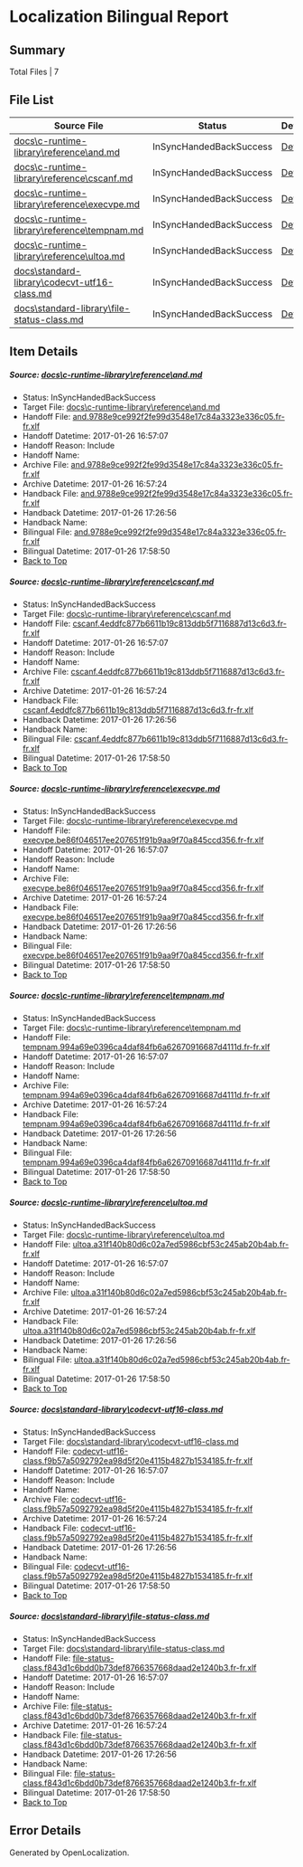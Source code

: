 # <a name='report-top'></a> Localization Bilingual Report

## Summary
 Total Files | 7

## File List
 Source File | Status | Details 
 ----------- | ------ | ------- 
 [docs\c-runtime-library\reference\and.md](https://github.com/openlocalizationtestorg/cpp-docs/blob/3168772cbb7e8127523bc2fc2da5cc9b4f59beb8/docs/c-runtime-library/reference/and.md) | InSyncHandedBackSuccess | [Details](#ce7cd9078015c38d83f574699908f1b2b7a9ede52512)
 [docs\c-runtime-library\reference\cscanf.md](https://github.com/openlocalizationtestorg/cpp-docs/blob/3168772cbb7e8127523bc2fc2da5cc9b4f59beb8/docs/c-runtime-library/reference/cscanf.md) | InSyncHandedBackSuccess | [Details](#2e9fb43a6da4ffe556fb1e217cb583e69095d0092622)
 [docs\c-runtime-library\reference\execvpe.md](https://github.com/openlocalizationtestorg/cpp-docs/blob/3168772cbb7e8127523bc2fc2da5cc9b4f59beb8/docs/c-runtime-library/reference/execvpe.md) | InSyncHandedBackSuccess | [Details](#634cbaeba1610c7f656185ff159e3a03dcce3cf42657)
 [docs\c-runtime-library\reference\tempnam.md](https://github.com/openlocalizationtestorg/cpp-docs/blob/3168772cbb7e8127523bc2fc2da5cc9b4f59beb8/docs/c-runtime-library/reference/tempnam.md) | InSyncHandedBackSuccess | [Details](#fe877564ca417090633c66c86d03318fbe73838b3167)
 [docs\c-runtime-library\reference\ultoa.md](https://github.com/openlocalizationtestorg/cpp-docs/blob/3168772cbb7e8127523bc2fc2da5cc9b4f59beb8/docs/c-runtime-library/reference/ultoa.md) | InSyncHandedBackSuccess | [Details](#f2a21f767b8315b2f419e26dce1c2e02ef5631fa3184)
 [docs\standard-library\codecvt-utf16-class.md](https://github.com/openlocalizationtestorg/cpp-docs/blob/5187996fc377bca8633360082d07f7ec8a68ee57/docs/standard-library/codecvt-utf16-class.md) | InSyncHandedBackSuccess | [Details](#8ee859512a6b4a3050eec6f91d4b3c8449cf918a12602)
 [docs\standard-library\file-status-class.md](https://github.com/openlocalizationtestorg/cpp-docs/blob/85c900f2263ae1c1089478badc85388e3b5e8548/docs/standard-library/file-status-class.md) | InSyncHandedBackSuccess | [Details](#b6418446418b16233cea45440510cafb372dc2fd12702)

## Item Details
##### <a name='ce7cd9078015c38d83f574699908f1b2b7a9ede52512'></a> Source: [docs\c-runtime-library\reference\and.md](https://github.com/openlocalizationtestorg/cpp-docs/blob/3168772cbb7e8127523bc2fc2da5cc9b4f59beb8/docs/c-runtime-library/reference/and.md)
* Status: InSyncHandedBackSuccess
* Target File: [docs\c-runtime-library\reference\and.md](https://github.com/OpenLocalizationTestOrg/cpp-docs.fr-fr/blob/e8efdf27e7db1c6026b60f9a61c964122b6dbb3b/docs/c-runtime-library/reference/and.md)
* Handoff File: [and.9788e9ce992f2fe99d3548e17c84a3323e336c05.fr-fr.xlf](https://github.com/OpenLocalizationTestOrg/cpp-docs.handoff/blob/c8c34d1c825c3378de4ca3c78a58ff464fed1fbe/ol-handoff/OpenLocalizationTestOrg/cpp-docs.fr-fr/master/mt/and.9788e9ce992f2fe99d3548e17c84a3323e336c05.fr-fr.xlf)
* Handoff Datetime: 2017-01-26 16:57:07
* Handoff Reason: Include
* Handoff Name: 
* Archive File: [and.9788e9ce992f2fe99d3548e17c84a3323e336c05.fr-fr.xlf](https://github.com/OpenLocalizationTestOrg/cpp-docs.handoff/blob/55813af8416f66a54231ad8e6012a0e312be34b7/ol-archive/OpenLocalizationTestOrg/cpp-docs.fr-fr/master/mt/and.9788e9ce992f2fe99d3548e17c84a3323e336c05.fr-fr.xlf)
* Archive Datetime: 2017-01-26 16:57:24
* Handback File: [and.9788e9ce992f2fe99d3548e17c84a3323e336c05.fr-fr.xlf](https://github.com/OpenLocalizationTestOrg/cpp-docs.handback/blob/5c865222090adff6c8051ca3b5c0c9a13277d8ec/ol-handback/OpenLocalizationTestOrg/cpp-docs.fr-fr/master/mt/and.9788e9ce992f2fe99d3548e17c84a3323e336c05.fr-fr.xlf)
* Handback Datetime: 2017-01-26 17:26:56
* Handback Name: 
* Bilingual File: [and.9788e9ce992f2fe99d3548e17c84a3323e336c05.fr-fr.xlf](https://github.com/OpenLocalizationTestOrg/cpp-docs.handback/blob/5c865222090adff6c8051ca3b5c0c9a13277d8ec/ol-handback/OpenLocalizationTestOrg/cpp-docs.fr-fr/master/mt/and.9788e9ce992f2fe99d3548e17c84a3323e336c05.fr-fr.xlf)
* Bilingual Datetime: 2017-01-26 17:58:50
* [Back to Top](#report-top)

##### <a name='2e9fb43a6da4ffe556fb1e217cb583e69095d0092622'></a> Source: [docs\c-runtime-library\reference\cscanf.md](https://github.com/openlocalizationtestorg/cpp-docs/blob/3168772cbb7e8127523bc2fc2da5cc9b4f59beb8/docs/c-runtime-library/reference/cscanf.md)
* Status: InSyncHandedBackSuccess
* Target File: [docs\c-runtime-library\reference\cscanf.md](https://github.com/OpenLocalizationTestOrg/cpp-docs.fr-fr/blob/e8efdf27e7db1c6026b60f9a61c964122b6dbb3b/docs/c-runtime-library/reference/cscanf.md)
* Handoff File: [cscanf.4eddfc877b6611b19c813ddb5f7116887d13c6d3.fr-fr.xlf](https://github.com/OpenLocalizationTestOrg/cpp-docs.handoff/blob/c8c34d1c825c3378de4ca3c78a58ff464fed1fbe/ol-handoff/OpenLocalizationTestOrg/cpp-docs.fr-fr/master/mt/cscanf.4eddfc877b6611b19c813ddb5f7116887d13c6d3.fr-fr.xlf)
* Handoff Datetime: 2017-01-26 16:57:07
* Handoff Reason: Include
* Handoff Name: 
* Archive File: [cscanf.4eddfc877b6611b19c813ddb5f7116887d13c6d3.fr-fr.xlf](https://github.com/OpenLocalizationTestOrg/cpp-docs.handoff/blob/55813af8416f66a54231ad8e6012a0e312be34b7/ol-archive/OpenLocalizationTestOrg/cpp-docs.fr-fr/master/mt/cscanf.4eddfc877b6611b19c813ddb5f7116887d13c6d3.fr-fr.xlf)
* Archive Datetime: 2017-01-26 16:57:24
* Handback File: [cscanf.4eddfc877b6611b19c813ddb5f7116887d13c6d3.fr-fr.xlf](https://github.com/OpenLocalizationTestOrg/cpp-docs.handback/blob/5c865222090adff6c8051ca3b5c0c9a13277d8ec/ol-handback/OpenLocalizationTestOrg/cpp-docs.fr-fr/master/mt/cscanf.4eddfc877b6611b19c813ddb5f7116887d13c6d3.fr-fr.xlf)
* Handback Datetime: 2017-01-26 17:26:56
* Handback Name: 
* Bilingual File: [cscanf.4eddfc877b6611b19c813ddb5f7116887d13c6d3.fr-fr.xlf](https://github.com/OpenLocalizationTestOrg/cpp-docs.handback/blob/5c865222090adff6c8051ca3b5c0c9a13277d8ec/ol-handback/OpenLocalizationTestOrg/cpp-docs.fr-fr/master/mt/cscanf.4eddfc877b6611b19c813ddb5f7116887d13c6d3.fr-fr.xlf)
* Bilingual Datetime: 2017-01-26 17:58:50
* [Back to Top](#report-top)

##### <a name='634cbaeba1610c7f656185ff159e3a03dcce3cf42657'></a> Source: [docs\c-runtime-library\reference\execvpe.md](https://github.com/openlocalizationtestorg/cpp-docs/blob/3168772cbb7e8127523bc2fc2da5cc9b4f59beb8/docs/c-runtime-library/reference/execvpe.md)
* Status: InSyncHandedBackSuccess
* Target File: [docs\c-runtime-library\reference\execvpe.md](https://github.com/OpenLocalizationTestOrg/cpp-docs.fr-fr/blob/e8efdf27e7db1c6026b60f9a61c964122b6dbb3b/docs/c-runtime-library/reference/execvpe.md)
* Handoff File: [execvpe.be86f046517ee207651f91b9aa9f70a845ccd356.fr-fr.xlf](https://github.com/OpenLocalizationTestOrg/cpp-docs.handoff/blob/c8c34d1c825c3378de4ca3c78a58ff464fed1fbe/ol-handoff/OpenLocalizationTestOrg/cpp-docs.fr-fr/master/mt/execvpe.be86f046517ee207651f91b9aa9f70a845ccd356.fr-fr.xlf)
* Handoff Datetime: 2017-01-26 16:57:07
* Handoff Reason: Include
* Handoff Name: 
* Archive File: [execvpe.be86f046517ee207651f91b9aa9f70a845ccd356.fr-fr.xlf](https://github.com/OpenLocalizationTestOrg/cpp-docs.handoff/blob/55813af8416f66a54231ad8e6012a0e312be34b7/ol-archive/OpenLocalizationTestOrg/cpp-docs.fr-fr/master/mt/execvpe.be86f046517ee207651f91b9aa9f70a845ccd356.fr-fr.xlf)
* Archive Datetime: 2017-01-26 16:57:24
* Handback File: [execvpe.be86f046517ee207651f91b9aa9f70a845ccd356.fr-fr.xlf](https://github.com/OpenLocalizationTestOrg/cpp-docs.handback/blob/5c865222090adff6c8051ca3b5c0c9a13277d8ec/ol-handback/OpenLocalizationTestOrg/cpp-docs.fr-fr/master/mt/execvpe.be86f046517ee207651f91b9aa9f70a845ccd356.fr-fr.xlf)
* Handback Datetime: 2017-01-26 17:26:56
* Handback Name: 
* Bilingual File: [execvpe.be86f046517ee207651f91b9aa9f70a845ccd356.fr-fr.xlf](https://github.com/OpenLocalizationTestOrg/cpp-docs.handback/blob/5c865222090adff6c8051ca3b5c0c9a13277d8ec/ol-handback/OpenLocalizationTestOrg/cpp-docs.fr-fr/master/mt/execvpe.be86f046517ee207651f91b9aa9f70a845ccd356.fr-fr.xlf)
* Bilingual Datetime: 2017-01-26 17:58:50
* [Back to Top](#report-top)

##### <a name='fe877564ca417090633c66c86d03318fbe73838b3167'></a> Source: [docs\c-runtime-library\reference\tempnam.md](https://github.com/openlocalizationtestorg/cpp-docs/blob/3168772cbb7e8127523bc2fc2da5cc9b4f59beb8/docs/c-runtime-library/reference/tempnam.md)
* Status: InSyncHandedBackSuccess
* Target File: [docs\c-runtime-library\reference\tempnam.md](https://github.com/OpenLocalizationTestOrg/cpp-docs.fr-fr/blob/e8efdf27e7db1c6026b60f9a61c964122b6dbb3b/docs/c-runtime-library/reference/tempnam.md)
* Handoff File: [tempnam.994a69e0396ca4daf84fb6a62670916687d4111d.fr-fr.xlf](https://github.com/OpenLocalizationTestOrg/cpp-docs.handoff/blob/c8c34d1c825c3378de4ca3c78a58ff464fed1fbe/ol-handoff/OpenLocalizationTestOrg/cpp-docs.fr-fr/master/mt/tempnam.994a69e0396ca4daf84fb6a62670916687d4111d.fr-fr.xlf)
* Handoff Datetime: 2017-01-26 16:57:07
* Handoff Reason: Include
* Handoff Name: 
* Archive File: [tempnam.994a69e0396ca4daf84fb6a62670916687d4111d.fr-fr.xlf](https://github.com/OpenLocalizationTestOrg/cpp-docs.handoff/blob/55813af8416f66a54231ad8e6012a0e312be34b7/ol-archive/OpenLocalizationTestOrg/cpp-docs.fr-fr/master/mt/tempnam.994a69e0396ca4daf84fb6a62670916687d4111d.fr-fr.xlf)
* Archive Datetime: 2017-01-26 16:57:24
* Handback File: [tempnam.994a69e0396ca4daf84fb6a62670916687d4111d.fr-fr.xlf](https://github.com/OpenLocalizationTestOrg/cpp-docs.handback/blob/5c865222090adff6c8051ca3b5c0c9a13277d8ec/ol-handback/OpenLocalizationTestOrg/cpp-docs.fr-fr/master/mt/tempnam.994a69e0396ca4daf84fb6a62670916687d4111d.fr-fr.xlf)
* Handback Datetime: 2017-01-26 17:26:56
* Handback Name: 
* Bilingual File: [tempnam.994a69e0396ca4daf84fb6a62670916687d4111d.fr-fr.xlf](https://github.com/OpenLocalizationTestOrg/cpp-docs.handback/blob/5c865222090adff6c8051ca3b5c0c9a13277d8ec/ol-handback/OpenLocalizationTestOrg/cpp-docs.fr-fr/master/mt/tempnam.994a69e0396ca4daf84fb6a62670916687d4111d.fr-fr.xlf)
* Bilingual Datetime: 2017-01-26 17:58:50
* [Back to Top](#report-top)

##### <a name='f2a21f767b8315b2f419e26dce1c2e02ef5631fa3184'></a> Source: [docs\c-runtime-library\reference\ultoa.md](https://github.com/openlocalizationtestorg/cpp-docs/blob/3168772cbb7e8127523bc2fc2da5cc9b4f59beb8/docs/c-runtime-library/reference/ultoa.md)
* Status: InSyncHandedBackSuccess
* Target File: [docs\c-runtime-library\reference\ultoa.md](https://github.com/OpenLocalizationTestOrg/cpp-docs.fr-fr/blob/e8efdf27e7db1c6026b60f9a61c964122b6dbb3b/docs/c-runtime-library/reference/ultoa.md)
* Handoff File: [ultoa.a31f140b80d6c02a7ed5986cbf53c245ab20b4ab.fr-fr.xlf](https://github.com/OpenLocalizationTestOrg/cpp-docs.handoff/blob/c8c34d1c825c3378de4ca3c78a58ff464fed1fbe/ol-handoff/OpenLocalizationTestOrg/cpp-docs.fr-fr/master/mt/ultoa.a31f140b80d6c02a7ed5986cbf53c245ab20b4ab.fr-fr.xlf)
* Handoff Datetime: 2017-01-26 16:57:07
* Handoff Reason: Include
* Handoff Name: 
* Archive File: [ultoa.a31f140b80d6c02a7ed5986cbf53c245ab20b4ab.fr-fr.xlf](https://github.com/OpenLocalizationTestOrg/cpp-docs.handoff/blob/55813af8416f66a54231ad8e6012a0e312be34b7/ol-archive/OpenLocalizationTestOrg/cpp-docs.fr-fr/master/mt/ultoa.a31f140b80d6c02a7ed5986cbf53c245ab20b4ab.fr-fr.xlf)
* Archive Datetime: 2017-01-26 16:57:24
* Handback File: [ultoa.a31f140b80d6c02a7ed5986cbf53c245ab20b4ab.fr-fr.xlf](https://github.com/OpenLocalizationTestOrg/cpp-docs.handback/blob/5c865222090adff6c8051ca3b5c0c9a13277d8ec/ol-handback/OpenLocalizationTestOrg/cpp-docs.fr-fr/master/mt/ultoa.a31f140b80d6c02a7ed5986cbf53c245ab20b4ab.fr-fr.xlf)
* Handback Datetime: 2017-01-26 17:26:56
* Handback Name: 
* Bilingual File: [ultoa.a31f140b80d6c02a7ed5986cbf53c245ab20b4ab.fr-fr.xlf](https://github.com/OpenLocalizationTestOrg/cpp-docs.handback/blob/5c865222090adff6c8051ca3b5c0c9a13277d8ec/ol-handback/OpenLocalizationTestOrg/cpp-docs.fr-fr/master/mt/ultoa.a31f140b80d6c02a7ed5986cbf53c245ab20b4ab.fr-fr.xlf)
* Bilingual Datetime: 2017-01-26 17:58:50
* [Back to Top](#report-top)

##### <a name='8ee859512a6b4a3050eec6f91d4b3c8449cf918a12602'></a> Source: [docs\standard-library\codecvt-utf16-class.md](https://github.com/openlocalizationtestorg/cpp-docs/blob/5187996fc377bca8633360082d07f7ec8a68ee57/docs/standard-library/codecvt-utf16-class.md)
* Status: InSyncHandedBackSuccess
* Target File: [docs\standard-library\codecvt-utf16-class.md](https://github.com/OpenLocalizationTestOrg/cpp-docs.fr-fr/blob/e8efdf27e7db1c6026b60f9a61c964122b6dbb3b/docs/standard-library/codecvt-utf16-class.md)
* Handoff File: [codecvt-utf16-class.f9b57a5092792ea98d5f20e4115b4827b1534185.fr-fr.xlf](https://github.com/OpenLocalizationTestOrg/cpp-docs.handoff/blob/c8c34d1c825c3378de4ca3c78a58ff464fed1fbe/ol-handoff/OpenLocalizationTestOrg/cpp-docs.fr-fr/master/mt/codecvt-utf16-class.f9b57a5092792ea98d5f20e4115b4827b1534185.fr-fr.xlf)
* Handoff Datetime: 2017-01-26 16:57:07
* Handoff Reason: Include
* Handoff Name: 
* Archive File: [codecvt-utf16-class.f9b57a5092792ea98d5f20e4115b4827b1534185.fr-fr.xlf](https://github.com/OpenLocalizationTestOrg/cpp-docs.handoff/blob/55813af8416f66a54231ad8e6012a0e312be34b7/ol-archive/OpenLocalizationTestOrg/cpp-docs.fr-fr/master/mt/codecvt-utf16-class.f9b57a5092792ea98d5f20e4115b4827b1534185.fr-fr.xlf)
* Archive Datetime: 2017-01-26 16:57:24
* Handback File: [codecvt-utf16-class.f9b57a5092792ea98d5f20e4115b4827b1534185.fr-fr.xlf](https://github.com/OpenLocalizationTestOrg/cpp-docs.handback/blob/5c865222090adff6c8051ca3b5c0c9a13277d8ec/ol-handback/OpenLocalizationTestOrg/cpp-docs.fr-fr/master/mt/codecvt-utf16-class.f9b57a5092792ea98d5f20e4115b4827b1534185.fr-fr.xlf)
* Handback Datetime: 2017-01-26 17:26:56
* Handback Name: 
* Bilingual File: [codecvt-utf16-class.f9b57a5092792ea98d5f20e4115b4827b1534185.fr-fr.xlf](https://github.com/OpenLocalizationTestOrg/cpp-docs.handback/blob/5c865222090adff6c8051ca3b5c0c9a13277d8ec/ol-handback/OpenLocalizationTestOrg/cpp-docs.fr-fr/master/mt/codecvt-utf16-class.f9b57a5092792ea98d5f20e4115b4827b1534185.fr-fr.xlf)
* Bilingual Datetime: 2017-01-26 17:58:50
* [Back to Top](#report-top)

##### <a name='b6418446418b16233cea45440510cafb372dc2fd12702'></a> Source: [docs\standard-library\file-status-class.md](https://github.com/openlocalizationtestorg/cpp-docs/blob/85c900f2263ae1c1089478badc85388e3b5e8548/docs/standard-library/file-status-class.md)
* Status: InSyncHandedBackSuccess
* Target File: [docs\standard-library\file-status-class.md](https://github.com/OpenLocalizationTestOrg/cpp-docs.fr-fr/blob/e8efdf27e7db1c6026b60f9a61c964122b6dbb3b/docs/standard-library/file-status-class.md)
* Handoff File: [file-status-class.f843d1c6bdd0b73def8766357668daad2e1240b3.fr-fr.xlf](https://github.com/OpenLocalizationTestOrg/cpp-docs.handoff/blob/c8c34d1c825c3378de4ca3c78a58ff464fed1fbe/ol-handoff/OpenLocalizationTestOrg/cpp-docs.fr-fr/master/mt/file-status-class.f843d1c6bdd0b73def8766357668daad2e1240b3.fr-fr.xlf)
* Handoff Datetime: 2017-01-26 16:57:07
* Handoff Reason: Include
* Handoff Name: 
* Archive File: [file-status-class.f843d1c6bdd0b73def8766357668daad2e1240b3.fr-fr.xlf](https://github.com/OpenLocalizationTestOrg/cpp-docs.handoff/blob/55813af8416f66a54231ad8e6012a0e312be34b7/ol-archive/OpenLocalizationTestOrg/cpp-docs.fr-fr/master/mt/file-status-class.f843d1c6bdd0b73def8766357668daad2e1240b3.fr-fr.xlf)
* Archive Datetime: 2017-01-26 16:57:24
* Handback File: [file-status-class.f843d1c6bdd0b73def8766357668daad2e1240b3.fr-fr.xlf](https://github.com/OpenLocalizationTestOrg/cpp-docs.handback/blob/5c865222090adff6c8051ca3b5c0c9a13277d8ec/ol-handback/OpenLocalizationTestOrg/cpp-docs.fr-fr/master/mt/file-status-class.f843d1c6bdd0b73def8766357668daad2e1240b3.fr-fr.xlf)
* Handback Datetime: 2017-01-26 17:26:56
* Handback Name: 
* Bilingual File: [file-status-class.f843d1c6bdd0b73def8766357668daad2e1240b3.fr-fr.xlf](https://github.com/OpenLocalizationTestOrg/cpp-docs.handback/blob/5c865222090adff6c8051ca3b5c0c9a13277d8ec/ol-handback/OpenLocalizationTestOrg/cpp-docs.fr-fr/master/mt/file-status-class.f843d1c6bdd0b73def8766357668daad2e1240b3.fr-fr.xlf)
* Bilingual Datetime: 2017-01-26 17:58:50
* [Back to Top](#report-top)


## Error Details

Generated by OpenLocalization.

